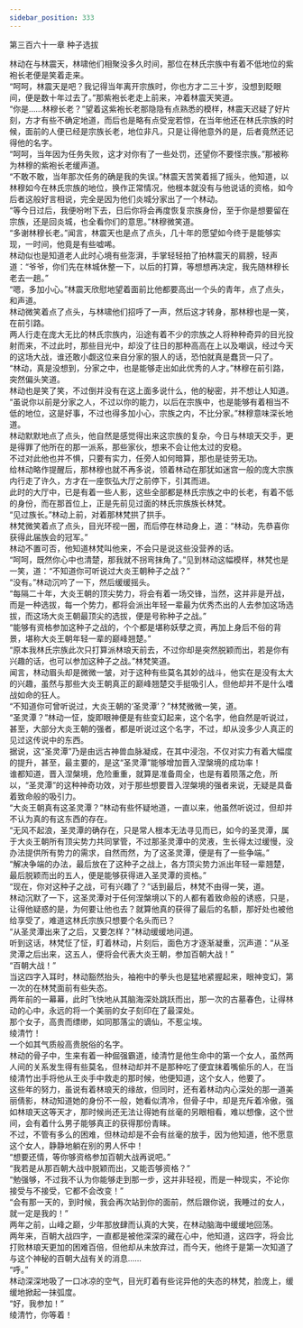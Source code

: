 ```yaml
---
sidebar_position: 333
---
```

 第三百六十一章 种子选拔


林动在与林震天，林啸他们相聚没多久时间，那位在林氏宗族中有着不低地位的紫袍长老便是笑着走来。  
“呵呵，林震天是吧？我记得当年离开宗族时，你也方才二三十岁，没想到眨眼间，便是数十年过去了。”那紫袍长老走上前来，冲着林震天笑道。  
“你是……林穆长老？”望着这紫袍长老那隐隐有点熟悉的模样，林震天迟疑了好片刻，方才有些不确定地道，而后也是略有点受宠若惊，在当年他还在林氏宗族的时候，面前的人便已经是宗族长老，地位非凡，只是让得他意外的是，后者竟然还记得他的名字。  
“呵呵，当年因为任务失败，这才对你有了一些处罚，还望你不要怪宗族。”那被称为林穆的紫袍长老缓声道。  
“不敢不敢，当年那次任务的确是我的失误。”林震天苦笑着摇了摇头，他知道，以林穆如今在林氏宗族的地位，换作正常情况，他根本就没有与他说话的资格，如今后者这般好言相说，完全是因为他们炎城分家出了一个林动。  
“等今日过后，我便吩咐下去，日后你将会再度恢复宗族身份，至于你是想要留在宗族，还是回炎城，也全看你们的意思。”林穆微笑道。  
“多谢林穆长老。”闻言，林震天也是点了点头，几十年的愿望如今终于是能够实现，一时间，他竟是有些嘘唏。  
林动似也是知道老人此时心境有些澎湃，手掌轻轻拍了拍林震天的肩膀，轻声道：“爷爷，你们先在林城休整一下，以后的打算，等想想再决定，我先随林穆长老去一趟。”  
“嗯，多加小心。”林震天欣慰地望着面前比他都要高出一个头的青年，点了点头，和声道。  
林动微笑着点了点头，与林啸他们招呼了一声，然后这才转身，那林穆也是一笑，在前引路。  
两人行走在庞大无比的林氏宗族内，沿途有着不少的宗族之人将种种奇异的目光投射而来，不过此时，那些目光中，却没了往日的那种高高在上以及嘲讽，经过今天的这场大战，谁还敢小觑这位来自分家的狠人的话，恐怕就真是蠢货一只了。  
“林动，真是没想到，分家之中，也是能够走出如此优秀的人才。”林穆在前引路，突然偏头笑道。  
林动也是笑了笑，不过倒并没有在这上面多说什么，他的秘密，并不想让人知道。  
“虽说你以前是分家之人，不过以你的能力，以后在宗族中，也是能够有着相当不低的地位，这是好事，不过也得多加小心，宗族之内，不比分家。”林穆意味深长地道。  
林动默默地点了点头，他自然是感觉得出来这宗族的复杂，今日与林琅天交手，更是得罪了他所在的那一派系，那些家伙，想来不会让他太过的安稳。  
不过对此他也并不惧，只要有实力，任旁人如何暗算，那也是徒劳无功。  
给林动略作提醒后，那林穆也就不再多说，领着林动在那犹如迷宫一般的庞大宗族内行走了许久，方才在一座恢弘大厅之前停下，引其而进。  
此时的大厅中，已是有着一些人影，这些全部都是林氏宗族之中的长老，有着不低的身份，而在那首位上，正是先前见过面的林氏宗族族长林梵。  
“见过族长。”林动上前，对着那林梵拱了拱手。  
林梵微笑着点了点头，目光环视一圈，而后停在林动身上，道：“林动，先恭喜你获得此届族会的冠军。”  
林动不置可否，他知道林梵叫他来，不会只是说这些没营养的话。  
“呵呵，既然你心中也清楚，那我就不拐弯抹角了。”见到林动这幅模样，林梵也是一笑，道：“不知道你可听说过大炎王朝种子之战？”  
“没有。”林动沉吟了一下，然后缓缓摇头。  
“每隔二十年，大炎王朝的顶尖势力，将会有着一场交锋，当然，这并非是开战，而是一种选拔，每一个势力，都将会派出年轻一辈最为优秀杰出的人去参加这场选拔，而这场大炎王朝最顶尖的选拔，便是号称种子之战。”  
“能够有资格参加这种子之战的，个个都是堪称妖孽之资，再加上身后不俗的背景，堪称大炎王朝年轻一辈的巅峰翘楚。”  
“原本我林氏宗族此次只打算派林琅天前去，不过你却是突然脱颖而出，若是你有兴趣的话，也可以参加这种子之战。”林梵笑道。  
闻言，林动眉头却是微微一皱，对于这种有些莫名其妙的战斗，他实在是没有太大的兴趣，虽然与那些大炎王朝真正的巅峰翘楚交手挺吸引人，但他却并不是什么嗜战如命的狂人。  
“不知道你可曾听说过，大炎王朝的‘圣灵潭’？”林梵微微一笑，道。  
“圣灵潭？”林动一怔，旋即眼神便是有些变幻起来，这个名字，他自然是听说过，甚至，大部分大炎王朝的强者，都是听说过这个名字，不过，却从没多少人真正的见过这传说中的东西。  
据说，这“圣灵潭”乃是由远古神兽血脉凝成，在其中浸泡，不仅对实力有着大幅度的提升，甚至，最主要的，是这“圣灵潭”能够增加晋入涅槃境的成功率！  
谁都知道，晋入涅槃境，危险重重，就算是准备周全，也是有着陨落之危，所以，“圣灵潭”的这种神奇功效，对于那些想要晋入涅槃境的强者来说，无疑是具备着致命般的吸引力。  
“大炎王朝真有这圣灵潭？”林动有些怀疑地道，一直以来，他虽然听说过，但却并不认为真的有这东西的存在。  
“无风不起浪，圣灵潭的确存在，只是常人根本无法寻见而已，如今的圣灵潭，属于大炎王朝所有顶尖势力共同掌管，不过那圣灵潭中的灵液，生长得太过缓慢，没办法提供所有势力的需求，自然而然，为了这圣灵潭，便是有了一些争端。”  
“解决争端的办法，最后放在了这种子之战上，各方顶尖势力派出年轻一辈翘楚，最后脱颖而出的五人，便是能够获得进入圣灵潭的资格。”  
“现在，你对这种子之战，可有兴趣了？”话到最后，林梵不由得一笑，道。  
林动沉默了一下，这圣灵潭对于任何涅槃境以下的人都有着致命般的诱惑，只是，让得他疑惑的是，为何要让他也去？就算他真的获得了最后的名额，那好处也被他给享受了，难道这林氏宗族只想要个名头而已？  
“从圣灵潭出来了之后，又要怎样？”林动缓缓地问道。  
听到这话，林梵怔了怔，盯着林动，片刻后，面色方才逐渐凝重，沉声道：“从圣灵潭之后出来，这五人，便将会代表大炎王朝，参加百朝大战！”  
“百朝大战！”  
当这四字入耳时，林动豁然抬头，袖袍中的拳头也是猛地紧握起来，眼神变幻，第一次的在林梵面前有些失态。  
两年前的一幕幕，此时飞快地从其脑海深处跳跃而出，那一次的古墓春色，让得林动的心中，永远的将一个美丽的女子刻印在了最深处。  
那个女子，高贵而缥缈，如同那落尘的谪仙，不惹尘埃。  
绫清竹！  
一个如其气质般高贵脱俗的名字。  
林动的骨子中，生来有着一种倔强霸道，绫清竹是他生命中的第一个女人，虽然两人间的关系发生得有些莫名，但林动却并不是那种吃了便宜抹着嘴偷乐的人，在当绫清竹出手将他从王炎手中救走的那时候，他便知道，这个女人，他要了。  
这些年的努力，虽说有着林琅天的缘故，但同时，还有着林动内心深处的那一道美丽倩影，林动知道她的身份不一般，她看似清冷，但骨子中，却是充斥着冷傲，强如林琅天这等天才，那时候尚还无法让得她有丝毫的另眼相看，难以想像，这个世间，会有着什么男子能够真正的获得那份青睐。  
不过，不管有多么的困难，但林动却是不会有丝毫的放手，因为他知道，他不愿意这个女人，静静地躺在别的男人怀中！  
“想要还情，等你够资格参加百朝大战再说吧。”  
“我若是从那百朝大战中脱颖而出，又能否够资格？”  
“勉强够，不过我不认为你能够走到那一步，这并非轻视，而是一种现实，不论你接受与不接受，它都不会改变！”  
“会有那一天的，到时候，我会再次站到你的面前，然后跟你说，我睡过的女人，就一定是我的！”  
两年之前，山峰之巅，少年那放肆而认真的大笑，在林动脑海中缓缓地回荡。  
两年来，百朝大战四字，一直都是被他深深的藏在心中，他知道，这四字，将会比打败林琅天更加的困难百倍，但他却从未放弃过，而今天，他终于是第一次知道了与这个神秘的百朝大战有关的消息……  
“呼。”  
林动深深地吸了一口冰凉的空气，目光盯着有些诧异他的失态的林梵，脸庞上，缓缓地掀起一抹弧度。  
“好，我参加！”  
绫清竹，你等着！  
  
  
